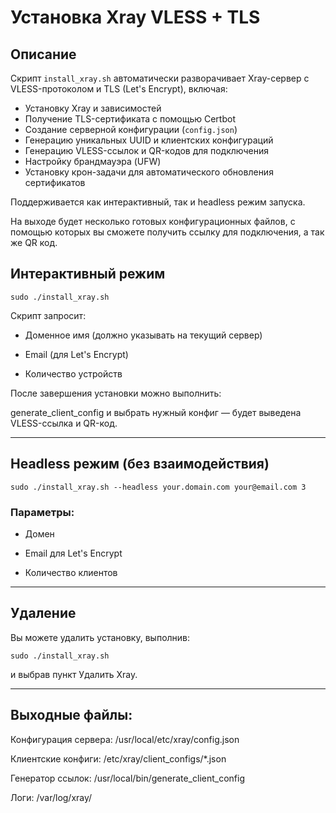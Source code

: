 # Установка Xray VLESS + TLS

## Описание

Скрипт `install_xray.sh` автоматически разворачивает Xray-сервер с VLESS-протоколом и TLS (Let's Encrypt), включая:

- Установку Xray и зависимостей
- Получение TLS-сертификата с помощью Certbot
- Создание серверной конфигурации (`config.json`)
- Генерацию уникальных UUID и клиентских конфигураций
- Генерацию VLESS-ссылок и QR-кодов для подключения
- Настройку брандмауэра (UFW)
- Установку крон-задачи для автоматического обновления сертификатов

Поддерживается как интерактивный, так и headless режим запуска.

На выходе будет несколько готовых конфигурационных файлов, с помощью которых вы сможете получить ссылку для подключения, а так же QR код.


## Интерактивный режим

```
sudo ./install_xray.sh
```

Скрипт запросит:

- Доменное имя (должно указывать на текущий сервер)

- Email (для Let's Encrypt)

- Количество устройств


После завершения установки можно выполнить:

generate_client_config и выбрать нужный конфиг — будет выведена VLESS-ссылка и QR-код.

---

## Headless режим (без взаимодействия)
```
sudo ./install_xray.sh --headless your.domain.com your@email.com 3
```

### Параметры:

- Домен

- Email для Let's Encrypt

- Количество клиентов

---

## Удаление

Вы можете удалить установку, выполнив:

```
sudo ./install_xray.sh
```
и выбрав пункт Удалить Xray.

---

## Выходные файлы:

Конфигурация сервера: /usr/local/etc/xray/config.json

Клиентские конфиги: /etc/xray/client_configs/*.json

Генератор ссылок: /usr/local/bin/generate_client_config

Логи: /var/log/xray/
